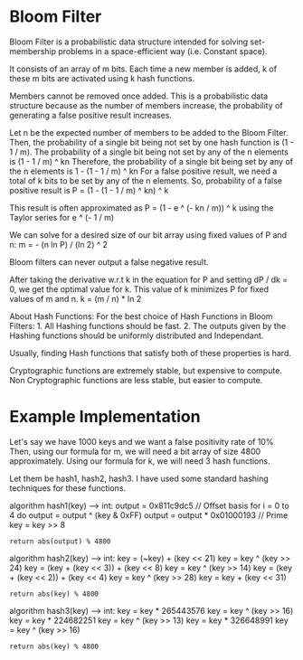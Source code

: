# Bloom Filter

Bloom Filter is a probabilistic data structure intended for solving set-membership problems in a space-efficient way (i.e. Constant space).

It consists of an array of m bits. Each time a new member is added, k of these m bits are activated using k hash functions.

Members cannot be removed once added. This is a probabilistic data structure because as the number of members increase, the probability of generating a false positive result increases.

Let n be the expected number of members to be added to the Bloom Filter.
Then, the probability of a single bit being not set by one hash function is (1 - 1 / m).
The probability of a single bit being not set by any of the n elements is (1 - 1 / m) ^ kn
Therefore, the probability of a single bit being set by any of the n elements is 1 - (1 - 1 / m) ^ kn
For a false positive result, we need a total of k bits to be set by any of the n elements.
So, probability of a false positive result is
    P = (1 - (1 - 1 / m) ^ kn) ^ k

This result is often approximated as P = (1 - e ^ (- kn / m)) ^ k using the Taylor series for e ^ (- 1 / m)

We can solve for a desired size of our bit array using fixed values of P and n:
    m = - (n ln P) / (ln 2) ^ 2

Bloom filters can never output a false negative result.

After taking the derivative w.r.t k in the equation for P and setting dP / dk = 0, we get the optimal value for k.
This value of k minimizes P for fixed values of m and n.
    k = (m / n) * ln 2

About Hash Functions:
For the best choice of Hash Functions in Bloom Filters:
    1. All Hashing functions should be fast.
    2. The outputs given by the Hashing functions should be uniformly distributed and Independant.

Usually, finding Hash functions that satisfy both of these properties is hard.

Cryptographic functions are extremely stable, but expensive to compute.
Non Cryptographic functions are less stable, but easier to compute.

# Example Implementation

Let's say we have 1000 keys and we want a false positivity rate of 10%
Then, using our formula for m, we will need a bit array of size 4800 approximately.
Using our formula for k, we will need 3 hash functions.

Let them be hash1, hash2, hash3.
I have used some standard hashing techniques for these functions.

algorithm hash1(key) --> int:
    output = 0x811c9dc5  // Offset basis
    for i = 0 to 4 do
        output = output ^ (key & 0xFF)
        output = output * 0x01000193  // Prime
        key = key >> 8

    return abs(output) % 4800

algorithm hash2(key) --> int:
    key = (~key) + (key << 21)
    key = key ^ (key >> 24)
    key = (key + (key << 3)) + (key << 8)
    key = key ^ (key >> 14)
    key = (key + (key << 2)) + (key << 4)
    key = key ^ (key >> 28)
    key = key + (key << 31)

    return abs(key) % 4800

algorithm hash3(key) --> int:
    key = key * 265443576
    key = key ^ (key >> 16)
    key = key * 224682251
    key = key ^ (key >> 13)
    key = key * 326648991
    key = key ^ (key >> 16)

    return abs(key) % 4800


